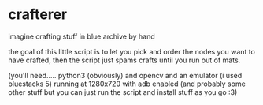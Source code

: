 # crafterer
imagine crafting stuff in blue archive by hand

the goal of this little script is to let you pick and order the nodes you want to have crafted, then the script just spams crafts until you run out of mats.

(you'll need..... python3 (obviously) and opencv and an emulator (i used bluestacks 5) running at 1280x720 with adb enabled (and probably some other stuff but you can just run the script and install stuff as you go :3)
